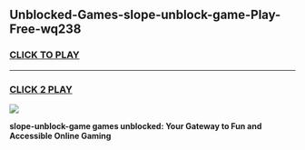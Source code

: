 
## Unblocked-Games-slope-unblock-game-Play-Free-wq238
<h3>
<a href="https://premium76.site?title=slope-unblock-game&ref=24M">CLICK TO PLAY</a></h3>
<hr>

<h3>
<a href="https://premium76.site?title=slope-unblock-game&ref=24M">CLICK 2 PLAY</a>
  
</h3>

<a href="https://premium76.site?title=slope-unblock-game&ref=24M"><img src="https://clearcache.store/games.png"></a>


**slope-unblock-game games unblocked: Your Gateway to Fun and Accessible Online Gaming**
